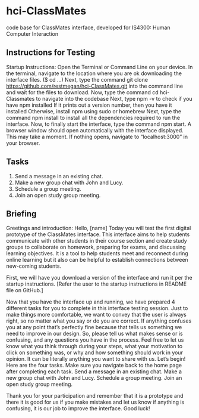 # hci-ClassMates
code base for ClassMates interface, developed for IS4300: Human Computer Interaction

## Instructions for Testing
Startup Instructions:
Open the Terminal or Command Line on your device.
In the terminal, navigate to the location where you are ok downloading the interface files. ($ cd …)
Next, type the command git clone https://github.com/restmegan/hci-ClassMates.git into the command line and wait for the files to download.
Now, type the command cd hci-Classmates to navigate into the codebase
Next, type npm -v to check if you have npm installed
If it prints out a version number, then you have it installed
Otherwise, install npm using sudo or homebrew
Next, type the command npm install to install all the dependencies required to run the interface.
Now, to finally start the interface, type the command npm start.
A browser window should open automatically with the interface displayed. This may take a moment. If nothing opens, navigate to “localhost:3000” in your browser.

## Tasks
1. Send a message in an existing chat.
2. Make a new group chat with John and Lucy.
3. Schedule a group meeting.
4. Join an open study group meeting.

## Briefing
Greetings and introduction: 
Hello, [name]
Today you will test the first digital prototype of the ClassMates interface. This interface aims to help students communicate with other students in their course section and create study groups to collaborate on homework, preparing for exams, and discussing learning objectives. It is a tool to help students meet and reconnect during online learning but it also can be helpful to establish connections between new-coming students.

First, we will have you download a version of the interface and run it per the startup instructions. [Refer the user to the startup instructions in README file on GitHub.] 

Now that you have the interface up and running, we have prepared 4 different tasks for you to complete in this interface testing session. Just to make things more comfortable, we want to convey that the user is always right, so no matter what you say or do you are correct. If anything confuses you at any point that’s perfectly fine because that tells us something we need to improve in our design. So, please tell us what makes sense or is confusing, and any questions you have in the process. Feel free to let us know what you think through during your steps, what your motivation to click on something was, or why and how something should work in your opinion. It can be literally anything you want to share with us.
Let’s begin!
Here are the four tasks. Make sure you navigate back to the home page after completing each task.
Send a message in an existing chat.
Make a new group chat with John and Lucy.
Schedule a group meeting.
Join an open study group meeting.

Thank you for your participation and remember that it is a prototype and there it is good for us if you make mistakes and let us know if anything is confusing, it is our job to improve the interface.
Good luck!

